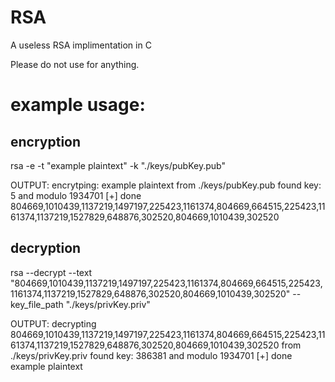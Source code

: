 # RSA
A useless RSA implimentation in C

Please do not use for anything. 


# example usage:

## encryption
rsa -e -t "example plaintext" -k "./keys/pubKey.pub" 

OUTPUT:
encrytping: example plaintext 
from ./keys/pubKey.pub found key: 5 and modulo 1934701 
[+] done 
 804669,1010439,1137219,1497197,225423,1161374,804669,664515,225423,1161374,1137219,1527829,648876,302520,804669,1010439,302520


## decryption
rsa --decrypt --text "804669,1010439,1137219,1497197,225423,1161374,804669,664515,225423,1161374,1137219,1527829,648876,302520,804669,1010439,302520" --key_file_path "./keys/privKey.priv"

OUTPUT:
decrypting 804669,1010439,1137219,1497197,225423,1161374,804669,664515,225423,1161374,1137219,1527829,648876,302520,804669,1010439,302520
from ./keys/privKey.priv found key: 386381 and modulo 1934701
[+] done
 example plaintext
